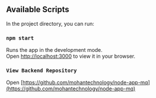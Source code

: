  
## Available Scripts

In the project directory, you can run:

### `npm start`

Runs the app in the development mode.\
Open [http://localhost:3000](http://localhost:3000) to view it in your browser.
 
 
 
### `View Backend Repository`

 
Open [https://github.com/mohantechnology/node-app-mq](https://github.com/mohantechnology/node-app-mq)  
 
